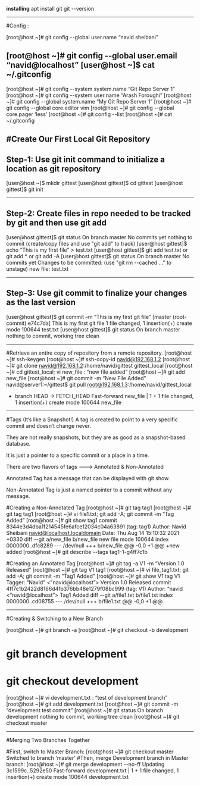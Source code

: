 
**installing** 
apt install git
git --version

------
#Config : 

[root@host ~]# git config --global user.name “navid sheibani”

[root@host ~]# git config --global user.email “navid@localhost”
[user@host ~]$ cat ~/.gitconfig
-----
[root@host ~]# git config --system system.name “Git Repo Server 1”
[root@host ~]# git config --system user.name “Arash Foroughi”
[root@host ~]# git config --global system.name “My Git Repo Server 1”
[root@host ~]# git config --global core.editor vim
[root@host ~]# git config --global core.pager ‘less’
[root@host ~]# git config --list
[root@host ~]# cat ~/.gitconfig

#Create Our First Local Git Repository
---
Step-1: Use git init command to initialize a location as git repository
----

[user@host ~]$ mkdir gittest
[user@host gittest]$ cd gittest
[user@host gittest]$ git init

-----
Step-2: Create files in repo needed to be tracked by git and then use git add
-----

[user@host gittest]$ git status
   On branch master
   No commits yet
   nothing to commit (create/copy files and use "git add" to track)
[user@host gittest]$ echo “This is my first file” > test.txt
[user@host gittest]$ git add test.txt  or git add *  or  git add -A
[user@host gittest]$ git status
   On branch master
   No commits yet
   Changes to be committed:
     (use "git rm --cached <file>..." to unstage)
           new file:   test.txt

---
Step-3: Use git commit to finalize your changes as the last version
---

[user@host gittest]$ git commit –m “This is my first git file”
   [master (root-commit) e74c7da] This is my first git file
    1 file changed, 1 insertion(+)
    create mode 100644 test.txt
[user@host gittest]$ git status
   On branch master
   nothing to commit, working tree clean

   ------
#Retrieve an entire copy of repository from a remote repository.
[root@host ~]# ssh-keygen
[root@host ~]# ssh-copy-id navid@192.168.1.2
[root@host ~]# git clone navid@192.168.1.2:/home/navid/gittest gittest_local
[root@host ~]# cd gittest_local; vi new_file : “new file added”
[root@host ~]# git add new_file
[root@host ~]# git commit -m “New File Added”
navid@server1:~/gittest$ git pull root@192.168.1.3:/home/navid/gittest_local
   * branch            HEAD       -> FETCH_HEAD
   Fast-forward
   new_file | 1 +
   1 file changed, 1 insertion(+)
   create mode 100644 new_file

   -------
#Tags (It’s like a Snapshot!)
A tag is created to point to a very specific commit and doesn’t change never.

They are not really snapshots, but they are as good as a snapshot-based database.

It is just a pointer to a specific commit or a place in a time.

There are two flavors of tags    --->    Annotated & Non-Annotated

Annotated Tag has a message that can be displayed with git show.

Non-Annotated Tag is just a named pointer to a commit without any message.


#Creating a Non-Annotated Tag
[root@host ~]# git tag tag1
[root@host ~]# git tag
   tag1
[root@host ~]# vi file1.txt; git add -A; git commit -m “Tag Added”
[root@host ~]# git show tag1
   commit 8344e3d4dba1f214545fe6afce12034c04a63891 (tag: tag1)
   Author: Navid Sheibani <navid@localhost.localdomain>
   Date:   Thu Aug 14 15:10:32 2021 +0330
   diff --git a/new_file b/new_file
   new file mode 100644
   index 0000000..dfc8289
   --- /dev/null
   +++ b/new_file
   @@ -0,0 +1 @@
   +new added
[root@host ~]# git describe --tags
   tag1-1-g4ff7c1b


#Creating an Annotated Tag
[root@host ~]# git tag -a V1 -m “Version 1.0 Released”
[root@host ~]# git tag
   V1
   tag1
[root@host ~]# vi file_tag1.txt; git add -A; git commit -m “Tag1 Added”
[root@host ~]# git show V1
   tag V1
   Tagger: “Navid" <"navid@localhost”>
   Version 1.0 Released
   commit 4ff7c1b2422d8166d4fb376bb48e1279f08bc999 (tag: V1)
   Author: “navid <“navid@localhost”>
      Tag1 Added
   diff --git a/file1.txt b/file1.txt
   index 0000000..cd08755
   --- /dev/null
   +++ b/file1.txt
   @@ -0,0 +1 @@

----------

#Creating & Switching to a New Branch

   [root@host ~]# git branch -a
[root@host ~]# git checkout -b development
# git branch development
# git checkout development
[root@host ~]# vi development.txt : “test of development branch”
[root@host ~]# git add development.txt
[root@host ~]# git commit -m “development test commit”
[root@host ~]# git status
On branch development
nothing to commit, working tree clean
[root@host ~]# git checkout master

----------

#Merging Two Branches Together

#First, switch to Master Branch:
[root@host ~]# git checkout master
Switched to branch 'master'
#Then, merge Development branch in Master branch:
[root@host ~]# git merge development --no-ff
Updating 3c1599c..5292e50
Fast-forward
development.txt | 1 +
1 file changed, 1 insertion(+)
create mode 100644 development.txt
